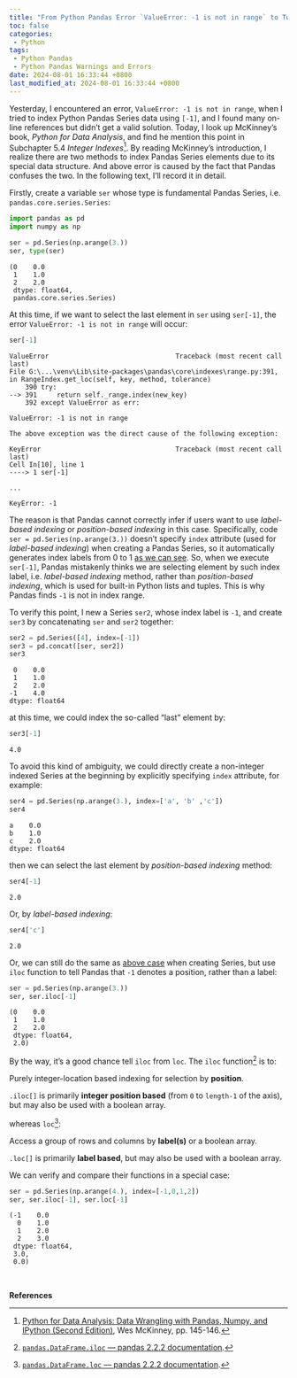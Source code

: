 ```yaml
---
title: "From Python Pandas Error `ValueError: -1 is not in range` to Two Kinds of Pandas Series Indexing Methods: *label-based indexing* (`loc`) and *position-based indexing* (`iloc`)"
toc: false
categories:
 - Python
tags:
 - Python Pandas
 - Python Pandas Warnings and Errors
date: 2024-08-01 16:33:44 +0800
last_modified_at: 2024-08-01 16:33:44 +0800
---
```


Yesterday, I encountered an error, `ValueError: -1 is not in range`, when I tried to index Python Pandas Series data using `[-1]`, and I found many on-line references but didn’t get a valid solution. Today, I look up McKinney’s book, *Python for Data Analysis*, and find he mention this point in Subchapter 5.4 *Integer Indexes*[^1]. By reading McKinney’s introduction, I realize there are two methods to index Pandas Series elements due to its special data structure. And above error is caused by the fact that Pandas confuses the two. In the following text, I’ll record it in detail.

Firstly, create a variable `ser` whose type is fundamental Pandas Series, i.e. `pandas.core.series.Series`:

<div id="script-1"></div>

```python
import pandas as pd
import numpy as np

ser = pd.Series(np.arange(3.))
ser, type(ser)
```

<div id="result-1"></div>

```
(0    0.0
 1    1.0
 2    2.0
 dtype: float64,
 pandas.core.series.Series)
```

At this time, if we want to select the last element in `ser` using `ser[-1]`, the error `ValueError: -1 is not in range` will occur:

```python
ser[-1]
```

```
ValueError                                Traceback (most recent call last)
File G:\...\venv\Lib\site-packages\pandas\core\indexes\range.py:391, in RangeIndex.get_loc(self, key, method, tolerance)
    390 try:
--> 391     return self._range.index(new_key)
    392 except ValueError as err:

ValueError: -1 is not in range

The above exception was the direct cause of the following exception:

KeyError                                  Traceback (most recent call last)
Cell In[10], line 1
----> 1 ser[-1]

...

KeyError: -1
```

The reason is that Pandas cannot correctly infer if users want to use *label-based indexing* or *position-based indexing* in this case. Specifically, code `ser = pd.Series(np.arange(3.))` doesn’t specify `index` attribute (used for *label-based indexing*) when creating a Pandas Series, so it automatically generates index labels from 0 to 1 [as we can see](#result-1). So, when we execute `ser[-1]`, Pandas mistakenly thinks we are selecting element by such index label, i.e. *label-based indexing* method, rather than *position-based indexing*, which is used for built-in Python lists and tuples. This is why Pandas finds `-1` is not in index range.

<div class="notice--primary" markdown="1">

To verify this point, I new a Series `ser2`, whose index label is `-1`, and create `ser3` by concatenating `ser` and `ser2` together:

```python
ser2 = pd.Series([4], index=[-1])
ser3 = pd.concat([ser, ser2])
ser3
```

```
 0    0.0
 1    1.0
 2    2.0
-1    4.0
dtype: float64
```

at this time, we could index the so-called “last” element by:

```python
ser3[-1]
```

```
4.0
```

</div>

To avoid this kind of ambiguity, we could directly create a non-integer indexed Series at the beginning by explicitly specifying `index` attribute, for example:

```python
ser4 = pd.Series(np.arange(3.), index=['a', 'b' ,'c'])
ser4
```

```
a    0.0
b    1.0
c    2.0
dtype: float64
```

then we can select the last element by *position-based indexing* method:

```python
ser4[-1]
```

```
2.0
```

<div class="notice--primary" markdown="1">

Or, by *label-based indexing*:

```python
ser4['c']
```

```
2.0
```

</div>

Or, we can still do the same as [above case](#script-1) when creating Series, but use `iloc` function to tell Pandas that `-1` denotes a position, rather than a label:

```python
ser = pd.Series(np.arange(3.))
ser, ser.iloc[-1]
```

```
(0    0.0
 1    1.0
 2    2.0
 dtype: float64,
 2.0)
```

By the way, it’s a good chance tell `iloc` from `loc`. The `iloc` function[^2] is to:

<div class="quote--left" markdown="1">

Purely integer-location based indexing for selection by **position**.

`.iloc[]` is primarily **integer position based** (from `0` to `length-1` of the axis), but may also be used with a boolean array.

</div>

whereas `loc`[^3]:

<div class="quote--left" markdown="1">

Access a group of rows and columns by **label(s)** or a boolean array.

`.loc[]` is primarily **label based**, but may also be used with a boolean array.

</div>

We can verify and compare their functions in a special case:

```python
ser = pd.Series(np.arange(4.), index=[-1,0,1,2])
ser, ser.iloc[-1], ser.loc[-1]
```

```
(-1    0.0
  0    1.0
  1    2.0
  2    3.0
 dtype: float64,
 3.0,
 0.0)
```

<br>

**References**

[^1]: [Python for Data Analysis: Data Wrangling with Pandas, Numpy, and IPython (Second Edition)](https://nibmehub.com/opac-service/pdf/read/Python%20for%20Data%20Analysis%20_%20data%20wrangling%20with%20Pandas-%20NumPy-%20and%20IPython.pdf), Wes McKinney, pp. 145-146.
[^2]: [`pandas.DataFrame.iloc` — pandas 2.2.2 documentation](https://pandas.pydata.org/docs/reference/api/pandas.DataFrame.iloc.html).
[^3]: [`pandas.DataFrame.loc` — pandas 2.2.2 documentation](https://pandas.pydata.org/docs/reference/api/pandas.DataFrame.loc.html).